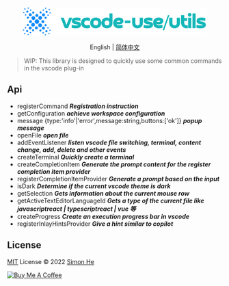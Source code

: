 <p align="center">
<img src="./assets/kv.png" alt="vscode-use/utils">
</p>
<p align="center"> English | <a href="./README_zh.md">简体中文</a></p>

> WIP: This library is designed to quickly use some common commands in the vscode plug-in

## Api

- registerCommand ***Registration instruction***
- getConfiguration ***achieve workspace configuration***
- message {type:'info'|'error',message:string,buttons:['ok']} ***popup message***
- openFile ***open file***
- addEventListener ***listen vscode file switching, terminal, content change, add, delete and other events***
- createTerminal ***Quickly create a terminal***
- createCompletionItem ***Generate the prompt content for the register completion item provider***
- registerCompletionItemProvider ***Generate a prompt based on the input***
- isDark ***Determine if the current vscode theme is dark***
- getSelection ***Gets information about the current mouse row***
- getActiveTextEditorLanguageId ***Gets a type of the current file like javascriptreact | typescriptreact | vue 等***
- createProgress ***Create an execution progress bar in vscode***
- registerInlayHintsProvider ***Give a hint similar to copilot***

## License

[MIT](./LICENSE) License © 2022 [Simon He](https://github.com/Simon-He95)

<a href="https://github.com/Simon-He95/sponsor" target="_blank"><img src="https://cdn.buymeacoffee.com/buttons/default-orange.png" alt="Buy Me A Coffee" style="height: 51px !important;width: 217px !important;" ></a>
